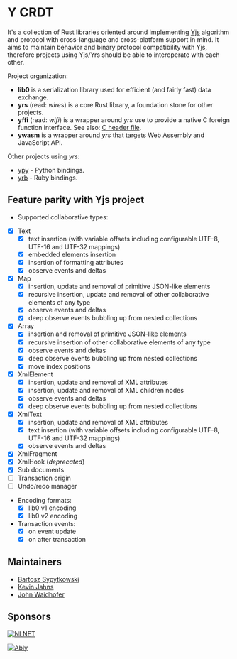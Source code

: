 # Y CRDT

It's a collection of Rust libraries oriented around implementing [Yjs](https://yjs.dev/) algorithm and protocol with cross-language and cross-platform support in mind. It aims to maintain behavior and binary protocol compatibility with Yjs, therefore projects using Yjs/Yrs should be able to interoperate with each other.

Project organization:

- **lib0** is a serialization library used for efficient (and fairly fast) data exchange.
- **yrs** (read: *wires*) is a core Rust library, a foundation stone for other projects.
- **yffi** (read: *wifi*) is a wrapper around *yrs* use to provide a native C foreign function interface. See also: [C header file](https://github.com/y-crdt/y-crdt/blob/main/tests-ffi/include/libyrs.h).
- **ywasm** is a wrapper around *yrs* that targets Web Assembly and JavaScript API.

Other projects using *yrs*:

- [ypy](https://github.com/y-crdt/ypy) - Python bindings.
- [yrb](https://github.com/y-crdt/yrb) - Ruby bindings.

## Feature parity with Yjs project

-  Supported collaborative types:
  - [x] Text
    - [x] text insertion (with variable offsets including configurable UTF-8, UTF-16 and UTF-32 mappings)
    - [x] embedded elements insertion
    - [x] insertion of formatting attributes
    - [x] observe events and deltas
  - [x] Map
    - [x] insertion, update and removal of primitive JSON-like elements
    - [x] recursive insertion, update and removal of other collaborative elements of any type
    - [x] observe events and deltas
    - [x] deep observe events bubbling up from nested collections
  - [x] Array
    - [x] insertion and removal of primitive JSON-like elements
    - [x] recursive insertion of other collaborative elements of any type
    - [x] observe events and deltas
    - [x] deep observe events bubbling up from nested collections
    - [x] move index positions
  - [x] XmlElement
    - [x] insertion, update and removal of XML attributes
    - [x] insertion, update and removal of XML children nodes
    - [x] observe events and deltas
    - [x] deep observe events bubbling up from nested collections
  - [x] XmlText
    - [x] insertion, update and removal of XML attributes
    - [x] text insertion (with variable offsets including configurable UTF-8, UTF-16 and UTF-32 mappings)
    - [x] observe events and deltas
  - [x] XmlFragment
  - [x] XmlHook (*deprecated*)
  - [x] Sub documents
  - [ ] Transaction origin
  - [ ] Undo/redo manager
- Encoding formats:
  - [x] lib0 v1 encoding
  - [x] lib0 v2 encoding
- Transaction events:
  - [x] on event update
  - [x] on after transaction

## Maintainers

- [Bartosz Sypytkowski](https://github.com/Horusiath)
- [Kevin Jahns](https://github.com/dmonad)
- [John Waidhofer](https://github.com/Waidhoferj)

## Sponsors

[![NLNET](https://nlnet.nl/image/logo_nlnet.svg)](https://nlnet.nl/)

[![Ably](https://ably.com/assets/ably_ui/core/images/ably-logo-ad51bb21f40afd34a70df857594d6b7b84f6ceca0518f1d4d94e2b9579486351.png)](https://ably.com/)